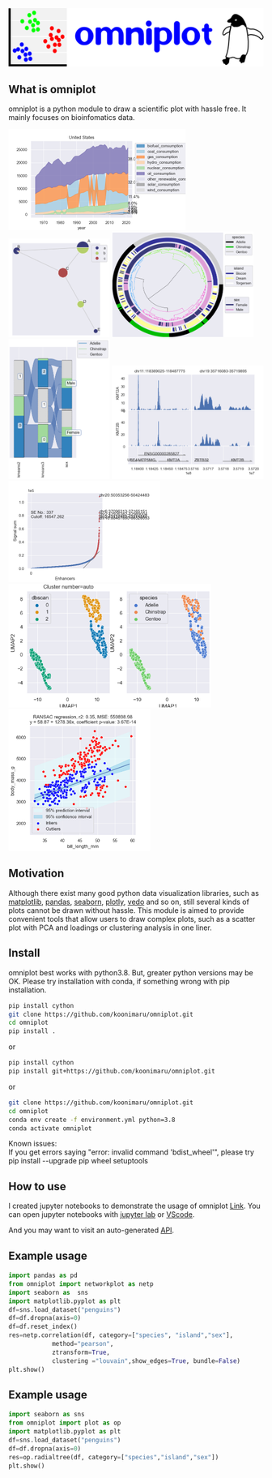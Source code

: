 ![omniplot logo][logo-image]

## What is omniplot

omniplot is a python module to draw a scientific plot with hassle free. It mainly focuses on bioinfomatics data.

<img src="images/example13.png" width="350"/> <img src="images/example2.png" width="200"/> <img src="images/example3.png" width="280"/> <br>
<img src="images/example7.png" width="200"/> <img src="images/example10.png" width="300"/> <img src="images/example9.png" width="300"/><br>
<img src="images/example5.png" width="400"/> <img src="images/example6.png" width="280"/> <br>
## Motivation
Although there exist many good python data visualization libraries, such as 
[matplotlib](https://matplotlib.org/), 
[pandas](https://pandas.pydata.org/), 
[seaborn](https://seaborn.pydata.org/), 
[plotly](https://plotly.com/), 
[vedo](https://vedo.embl.es/) and so on,
still several kinds of plots cannot be drawn without hassle. This module is aimed to provide convenient 
tools that allow users to draw complex plots, such as a scatter plot with PCA and loadings or clustering analysis in one liner.

## Install
omniplot best works with python3.8. But, greater python versions may be OK. Please try installation with conda, if something wrong with pip installation.

```bash
pip install cython
git clone https://github.com/koonimaru/omniplot.git
cd omniplot
pip install .
```
or 

```bash
pip install cython
pip install git+https://github.com/koonimaru/omniplot.git
```
or

```bash
git clone https://github.com/koonimaru/omniplot.git
cd omniplot
conda env create -f environment.yml python=3.8
conda activate omniplot
```

Known issues:<br>
If you get errors saying "error: invalid command 'bdist_wheel'", please try pip install --upgrade pip wheel setuptools

## How to use
I created jupyter notebooks to demonstrate the usage of omniplot [Link](https://github.com/koonimaru/omniplot/tree/main/ipynb).
You can open jupyter notebooks with [jupyter lab](https://jupyterlab.readthedocs.io/en/stable/) or [VScode](https://code.visualstudio.com/).

And you may want to visit an auto-generated [API](https://koonimaru.github.io/omniplot/). 

## Example usage
```python
import pandas as pd
from omniplot import networkplot as netp
import seaborn as  sns
import matplotlib.pyplot as plt
df=sns.load_dataset("penguins")
df=df.dropna(axis=0)
df=df.reset_index()
res=netp.correlation(df, category=["species", "island","sex"], 
            method="pearson", 
            ztransform=True,
            clustering ="louvain",show_edges=True, bundle=False)
plt.show()
```
## Example usage
```python
import seaborn as sns
from omniplot import plot as op
import matplotlib.pyplot as plt
df=sns.load_dataset("penguins")
df=df.dropna(axis=0)
res=op.radialtree(df, category=["species","island","sex"])
plt.show()
```


[logo-image]: images/logo.png
